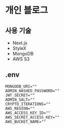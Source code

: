 # 개인 블로그

## 사용 기술

- Next.js
- StyleX
- MongoDB
- AWS S3

## .env

```
MONGODB_URI=""
ADMIN_HASHED_PASSWORD=""
JWT_SECRET=""
ADMIN_SALT=""
CRYPTO_ITERATIONS=""
AWS_REGION=""
AWS_ACCESS_KEY_ID=""
AWS_SECRET_ACCESS_KEY=""
AWS_BUCKET_NAME=""
```
